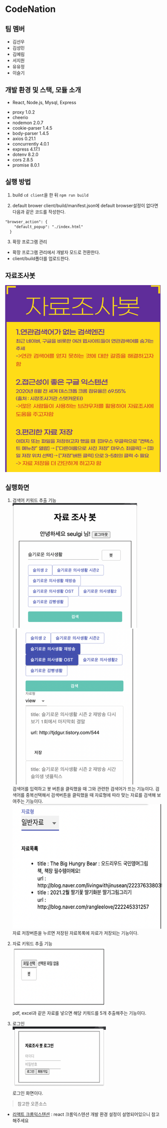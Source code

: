 # CodeNation

## 팀 멤버
* 김선우
* 김성민
* 김예림
* 서지원
* 유유정
* 이슬기

## 개발 환경 및 스택, 모듈 소개
* React, Node.js, Mysql, Express
- proxy 1.0.2
- cheerio
- nodemon 2.0.7
- cookie-parser 1.4.5
- body-parser 1.4.5
- axios 0.21.1
- concurrently 4.0.1
- express 4.17.1
- dotenv 8.2.0
- cors 2.8.5
- promise 8.0.1

## 실행 방법
1. build
`cd client`을 한 뒤 `npm run build`

2. default brower
client/build/manifest.json에 default browser설정이 없다면 다음과 같은 코드를 작성한다.
```
"browser_action": {
    "default_popup": "./index.html"
  }
```

3. 확장 프로그램 관리
- 확장 프로그램 관리에서 개발자 모드로 전환한다.
- client/build폴더를 업로드한다.

## 자료조사봇
<img src="./image/searchBot.png" width="500" height="600"></img>

## 실행화면
1. 검색어 키워드 추출 기능  
<img src="./image/keyword1.png" width="400" height="400"></img> 
<img src="./image/keyword2.png" width="400" height="500"></img>  
검색어를 입력하고 봇 버튼을 클릭했을 때 그와 관련한 검색어가 뜨는 기능이다.
검색어를 중복선택해서 검색버튼을 클릭했을 때 자료형에 따라 맞는 자료를 검색해 보여주는 기능이다.  
<img src="./image/keyword3.png" width="500" height="400"></img>
자료 저장버튼을 누르면 저장된 자료목록에 자료가 저장되는 기능이다.

2. 자료 키워드 추출 기능  
<img src="./image/filtering.png" width="300" height="200"></img>  
pdf, excel과 같은 자료를 넣으면 해당 키워드를 5개 추출해주는 기능이다.

3. 로그인  
<img src="./image/login.png" width="300" height="200"></img>  
로그인 화면이다.

> 참고한 오픈소스
* [리액트 크롬익스텐션](https://github.com/satendra02/react-chrome-extension)
    : react 크롬익스텐션 개발 환경 설정이 설명되어있으니 참고해주세요
